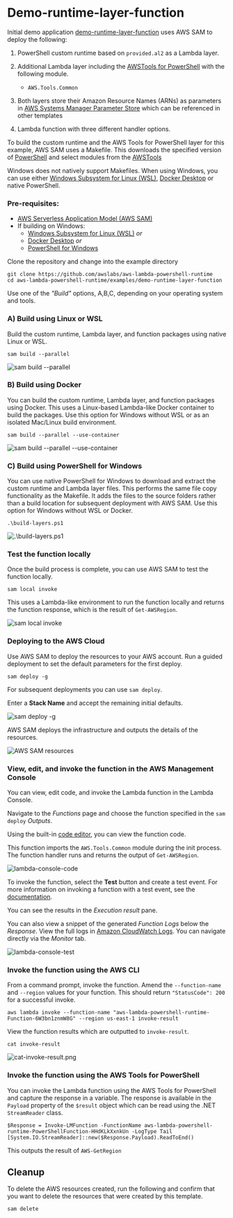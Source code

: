 # Demo-runtime-layer-function

Initial demo application [demo-runtime-layer-function](examples/demo-runtime-layer-function/) uses AWS SAM to deploy the following:
1. PowerShell custom runtime based on ````provided.al2```` as a Lambda layer.
2. Additional Lambda layer including the [AWSTools for PowerShell](https://aws.amazon.com/powershell/) with the following module.
    * ````AWS.Tools.Common````
3. Both layers store their Amazon Resource Names (ARNs) as parameters in [AWS Systems Manager Parameter Store](https://docs.aws.amazon.com/systems-manager/latest/userguide/systems-manager-parameter-store.html) which can be referenced in other templates

4. Lambda function with three different handler options.

To build the custom runtime and the AWS Tools for PowerShell layer for this example, AWS SAM uses a Makefile. This downloads the specified version of [PowerShell](https://github.com/PowerShell/PowerShell/releases/) and select modules from the [AWSTools](https://sdk-for-net.amazonwebservices.com/ps/v4/latest/AWS.Tools.zip)

Windows does not natively support Makefiles. When using Windows, you can use either [Windows Subsystem for Linux (WSL)](https://docs.microsoft.com/en-us/windows/wsl/about), [Docker Desktop](https://docs.docker.com/get-docker/) or native PowerShell.

### Pre-requisites: 
* [AWS Serverless Application Model (AWS SAM)](https://aws.amazon.com/serverless/sam/)
* If building on Windows:
   * [Windows Subsystem for Linux (WSL)](https://docs.microsoft.com/en-us/windows/wsl/about) *or*
   * [Docker Desktop](https://docs.docker.com/get-docker/) *or*
   * [PowerShell for Windows](https://docs.microsoft.com/en-us/powershell/scripting/install/installing-powershell-on-windows)

Clone the repository and change into the example directory
```
git clone https://github.com/awslabs/aws-lambda-powershell-runtime
cd aws-lambda-powershell-runtime/examples/demo-runtime-layer-function
```
Use one of the *"Build"* options, A,B,C, depending on your operating system and tools.

### A) Build using Linux or WSL
Build the custom runtime, Lambda layer, and function packages using native Linux or WSL.
```
sam build --parallel
```
![sam build --parallel](../../img/sam-build-parallel.png)

### B) Build using Docker
You can build the custom runtime, Lambda layer, and function packages using Docker. This uses a Linux-based Lambda-like Docker container to build the packages. Use this option for Windows without WSL or as an isolated Mac/Linux build environment.

```
sam build --parallel --use-container
```
![sam build --parallel --use-container](/img/sam-build-parallel-use-container.png)

### C) Build using PowerShell for Windows
You can use native PowerShell for Windows to download and extract the custom runtime and Lambda layer files. This performs the same file copy functionality as the Makefile. It adds the files to the source folders rather than a build location for subsequent deployment with AWS SAM. Use this option for Windows without WSL or Docker.

```
.\build-layers.ps1
```
![.\build-layers.ps1](/img/build-layers.png)

### Test the function locally

Once the build process is complete, you can use AWS SAM to test the function locally. 

```
sam local invoke
```
This uses a Lambda-like environment to run the function locally and returns the function response, which is the result of `Get-AWSRegion`.

![sam local invoke](/img/sam-local-invoke.png)

### Deploying to the AWS Cloud
Use AWS SAM to deploy the resources to your AWS account. Run a guided deployment to set the default parameters for the first deploy.
```
sam deploy -g
```
For subsequent deployments you can use `sam deploy`.

Enter a **Stack Name** and accept the remaining initial defaults.

![sam deploy -g](/img/sam-deploy-g.png)

AWS SAM deploys the infrastructure and outputs the details of the resources.

![AWS SAM resources](/img/aws-sam-resources.png)

### View, edit, and invoke the function in the AWS Management Console

You can view, edit code, and invoke the Lambda function in the Lambda Console.

Navigate to the *Functions* page and choose the function specified in the `sam deploy` *Outputs*.

Using the built-in [code editor](https://docs.aws.amazon.com/lambda/latest/dg/foundation-console.html#code-editor), you can view the function code. 

This function imports the ````AWS.Tools.Common```` module during the init process. The function handler runs and returns the output of ````Get-AWSRegion````.

![lambda-console-code](/img/lambda-console-code.png)

To invoke the function, select the **Test** button and create a test event. For more information on invoking a function with a test event, see the [documentation](https://docs.aws.amazon.com/lambda/latest/dg/getting-started-create-function.html#get-started-invoke-manually). 

You can see the results in the *Execution result* pane.

You can also view a snippet of the generated *Function Logs* below the *Response*. View the full logs in [Amazon CloudWatch Logs](https://docs.aws.amazon.com/AmazonCloudWatch/latest/logs). You can navigate directly via the *Monitor* tab.

![lambda-console-test](/img/lambda-console-test.png)

### Invoke the function using the AWS CLI

From a command prompt, invoke the function. Amend the `--function-name` and `--region` values for your function. This should return `"StatusCode": 200` for a successful invoke.

````
aws lambda invoke --function-name "aws-lambda-powershell-runtime-Function-6W3bn1znmW8G" --region us-east-1 invoke-result 
````

View the function results which are outputted to `invoke-result`.

````
cat invoke-result
````

![cat-invoke-result.png](/img/cat-invoke-result.png)

### Invoke the function using the AWS Tools for PowerShell

You can invoke the Lambda function using the AWS Tools for PowerShell and capture the response in a variable. The response is available in the `Payload` property of the `$result` object which can be read using the .NET `StreamReader` class.
````
$Response = Invoke-LMFunction -FunctionName aws-lambda-powershell-runtime-PowerShellFunction-HHdKLkXxnkUn -LogType Tail
[System.IO.StreamReader]::new($Response.Payload).ReadToEnd()

````
This outputs the result of `AWS-GetRegion`

## Cleanup

To delete the AWS resources created, run the following and confirm that you want to delete the resources that were created by this template.
````
sam delete
````
